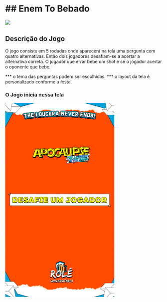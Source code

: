 <h1>## Enem To Bebado</h1>

<img src="ttps://github.com/gabhilles/game-universitario-/blob/main/Layout/292912483_450037240464410_2605984950743523579_n.jpg" width="350"/>

## Descrição do Jogo
O jogo consiste em 5 rodadas onde aparecerá na tela uma pergunta com quatro alternativas. 
Então dois jogadores desafiam-se a acertar a alternativa correta.
O jogador que errar bebe um shot e se o jogador acertar o oponente que bebe. 

*** o tema das perguntas podem ser escolhidas.
*** o layout da tela é personalizado conforme a festa.

<h3> O Jogo inicia nessa tela </h3>
<img src="https://github.com/gabhilles/game-universitario-/blob/main/Layout/DESAFIE-UM-JOGADOR.png" width="350"/>
